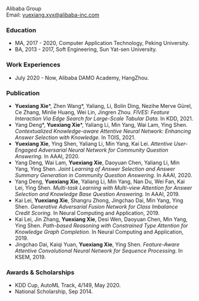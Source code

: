 
Alibaba Group  
Email: yuexiang.xyx@alibaba-inc.com


### Education

+ MA, 2017 - 2020, Computer Application Technology, Peking University. 
+ BA, 2013 - 2017, Soft Engineering, Sun Yat-sen University.


### Work Experiences

+ July 2020 - Now, Alibaba DAMO Academy, HangZhou.


### Publication

+ **Yuexiang Xie***, Zhen Wang*, Yaliang, Li, Bolin Ding, Nezihe Merve Gürel, Ce Zhang, Minlie Huang, Wei Lin, Jingren Zhou. *FIVES: Feature Interaction Via Edge Search for Large-Scale Tabular Data.* In KDD, 2021.
+ Yang Deng*, **Yuexiang Xie***, Yaliang Li, Min Yang, Wai Lam, Ying Shen. *Contextualized Knowledge-aware Attentive Neural Network: Enhancing Answer Selection with Knowledge.* In TOIS, 2021.
+ **Yuexiang Xie**, Ying Shen, Yaliang Li, Min Yang, Kai Lei. *Attentive User-Engaged Adversarial Neural Network for Community Question Answering.* In AAAI, 2020.
+ Yang Deng, Wai Lam, **Yuexiang Xie**, Daoyuan Chen, Yaliang Li, Min Yang, Ying Shen. *Joint Learning of Answer Selection and Answer Summary Generation in Community Question Answering.* In AAAI, 2020.
+ Yang Deng, **Yuexiang Xie**, Yaliang Li, Min Yang, Nan Du, Wei Fan, Kai Lei, Ying Shen. *Multi-task Learning with Multi-view Attention for Answer Selection and Knowledge Base Question Answering.* In AAAI, 2019.
+ Kai Lei, **Yuexiang Xie**, Shangru Zhong, Jingchao Dai, Min Yang, Ying Shen. *Generative Adversarial Fusion Network for Class Imbalance Credit Scoring.* In Neural Computing and Application, 2019.
+ Kai Lei, Jin Zhang, **Yuexiang Xie**, Desi Wen, Daoyuan Chen, Min Yang, Ying Shen. *Path-based Reasoning with Constrained Type Attention for Knowledge Graph Completion.* In Neural Computing and Application, 2019.
+ Jingchao Dai, Kaiqi Yuan, **Yuexiang Xie**, Ying Shen. *Feature-Aware Attentive Convolutional Neural Network for Sequence Processing.* In KSEM, 2019.


### Awards & Scholarships

+ KDD Cup, AutoML Track, 4/149, May 2020.
+ National Scholarship, Sep 2014.
